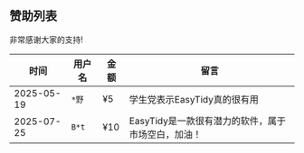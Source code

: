 ## 赞助列表

非常感谢大家的支持!

| 时间         | 用户名   | 金额     | 留言                                 |
|------------|-------|--------|-------------------------------------|
| 2025-05-19 | `*野` | ¥5    | 学生党表示EasyTidy真的很有用    |
| 2025-07-25 | `B*t` | ¥10    | EasyTidy是一款很有潜力的软件，属于市场空白，加油！    |

